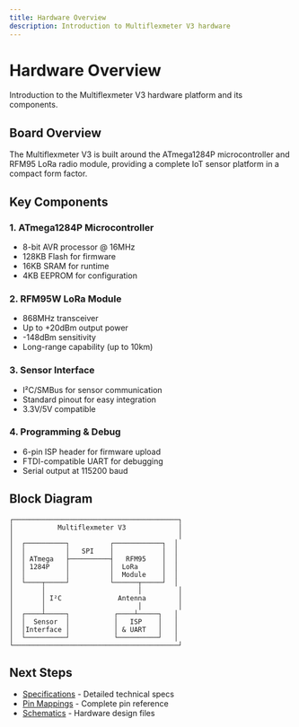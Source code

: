 ```yaml
---
title: Hardware Overview
description: Introduction to Multiflexmeter V3 hardware
---
```


# Hardware Overview

Introduction to the Multiflexmeter V3 hardware platform and its components.

## Board Overview

The Multiflexmeter V3 is built around the ATmega1284P microcontroller and RFM95 LoRa radio module, providing a complete IoT sensor platform in a compact form factor.

## Key Components

### 1. ATmega1284P Microcontroller
- 8-bit AVR processor @ 16MHz
- 128KB Flash for firmware
- 16KB SRAM for runtime
- 4KB EEPROM for configuration

### 2. RFM95W LoRa Module
- 868MHz transceiver
- Up to +20dBm output power
- -148dBm sensitivity
- Long-range capability (up to 10km)

### 3. Sensor Interface
- I²C/SMBus for sensor communication
- Standard pinout for easy integration
- 3.3V/5V compatible

### 4. Programming & Debug
- 6-pin ISP header for firmware upload
- FTDI-compatible UART for debugging
- Serial output at 115200 baud

## Block Diagram

```
┌─────────────────────────────────────────┐
│           Multiflexmeter V3             │
│                                         │
│  ┌──────────┐          ┌────────────┐  │
│  │          │   SPI    │            │  │
│  │ ATmega   ├──────────┤   RFM95    │  │
│  │ 1284P    │          │  LoRa      │  │
│  │          │          │  Module    │  │
│  └────┬─────┘          └──────┬─────┘  │
│       │                       │         │
│       │ I²C              Antenna        │
│       │                       │         │
│  ┌────┴─────┐           ┌────┴─────┐   │
│  │  Sensor  │           │   ISP    │   │
│  │Interface │           │ & UART   │   │
│  └──────────┘           └──────────┘   │
└─────────────────────────────────────────┘
```

## Next Steps

- [Specifications](/hardware/specifications/) - Detailed technical specs
- [Pin Mappings](/hardware/pinout/) - Complete pin reference
- [Schematics](/hardware/schematics/) - Hardware design files
